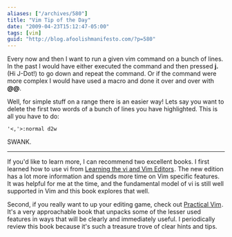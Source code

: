 ```yaml
---
aliases: ["/archives/580"]
title: "Vim Tip of the Day"
date: "2009-04-23T15:12:47-05:00"
tags: [vim]
guid: "http://blog.afoolishmanifesto.com/?p=580"
---
```

Every now and then I want to run a given vim command on a bunch of lines. In the
past I would have either executed the command and then pressed **j.** (Hi
J-Dot!) to go down and repeat the command. Or if the command were more complex I
would have used a macro and done it over and over with **@@**.

Well, for simple stuff on a range there is an easier way! Lets say you want to
delete the first two words of a bunch of lines you have highlighted. This is all
you have to do:

    '<,'>:normal d2w

SWANK.

---

If you'd like to learn more, I can recommend two excellent books.  I
first learned how to use vi from
<a href="https://www.amazon.com/gp/product/059652983X/ref=as_li_tl?ie=UTF8&camp=1789&creative=9325&creativeASIN=059652983X&linkCode=as2&tag=afoolishmanif-20&linkId=1d3b90d608a023a1dcb898b903b6f6ac">Learning the vi and Vim Editors</a><img src="//ir-na.amazon-adsystem.com/e/ir?t=afoolishmanif-20&l=am2&o=1&a=059652983X" width="1" height="1" border="0" alt="" style="border:none !important; margin:0px !important;" />.
The new edition has a lot more information and spends more time on Vim specific
features.  It was helpful for me at the time, and the fundamental model of vi is
still well supported in Vim and this book explores that well.

Second, if you really want to up your editing game, check out
<a href="https://www.amazon.com/gp/product/1680501275/ref=as_li_tl?ie=UTF8&camp=1789&creative=9325&creativeASIN=1680501275&linkCode=as2&tag=afoolishmanif-20&linkId=4518880cd2a7fd1333456edcbacc26f6">Practical Vim</a><img src="//ir-na.amazon-adsystem.com/e/ir?t=afoolishmanif-20&l=am2&o=1&a=1680501275" width="1" height="1" border="0" alt="" style="border:none !important; margin:0px !important;" />.
It's a very approachable book that unpacks some of the lesser used features in
ways that will be clearly and immediately useful.  I periodically review this
book because it's such a treasure trove of clear hints and tips.
